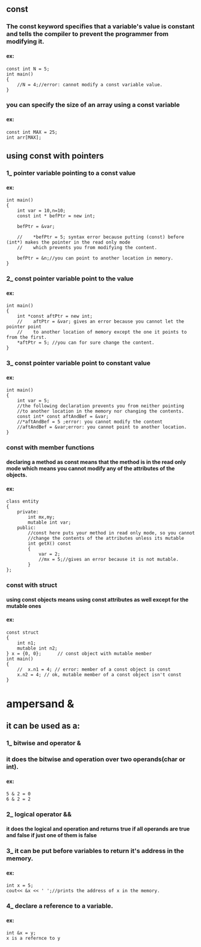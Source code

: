 

## const
### The const keyword specifies that a variable's value is constant and tells the compiler to prevent the programmer from modifying it.
#### ex:

    const int N = 5;
    int main()
    {
        //N = 4;//error: cannot modify a const variable value.
    }

### you can specify the size of an array using a const variable
#### ex:


    const int MAX = 25;
    int arr[MAX];
## using const with pointers

### 1_ pointer variable pointing to a const value
#### ex:

    int main()
    {
        int var = 10,n=10;
        const int * befPtr = new int;

        befPtr = &var;

        //    *befPtr = 5; syntax error because putting (const) before (int*) makes the pointer in the read only mode
        //    which prevents you from modifying the content.

        befPtr = &n;//you can point to another location in memory.
    }

### 2_ const pointer variable point to the value

#### ex:

    int main()
    {
        int *const aftPtr = new int;
        //    aftPtr = &var; gives an error because you cannot let the pointer point 
        //    to another location of memory except the one it points to from the first.
        *aftPtr = 5; //you can for sure change the content.
    }

### 3_ const pointer variable point to constant value

#### ex:

    int main()
    {
        int var = 5;
        //the following declaration prevents you from neither pointing
        //to another location in the memory nor changing the contents.
        const int* const aftAndBef = &var;
        //*aftAndBef = 5 ;error: you cannot modify the content
        //aftAndBef = &var;error: you cannot point to another location.
    }

### const with member functions
#### declaring a method as const means that the method is in the read only mode which means you cannot modify any of the attributes of the objects.
#### ex:
    class entity
    {
        private:
            int mx,my;
            mutable int var;
        public:
            //const here puts your method in read only mode, so you cannot
            //change the contents of the attributes unless its mutable
            int getX() const
            {
                var = 2;
                //mx = 5;//gives an error because it is not mutable.
            }
    };

### const with struct
#### using const objects means using const attributes as well except for the mutable ones
#### ex:
    const struct
    {
        int n1;
        mutable int n2;
    } x = {0, 0};      // const object with mutable member
    int main()
    {
        //  x.n1 = 4; // error: member of a const object is const
        x.n2 = 4; // ok, mutable member of a const object isn't const
    }

# ampersand &
## it can be used as a:
### 1_ bitwise and operator &
### it does the bitwise and operation over two operands(char or int).
#### ex:
    5 & 2 = 0
    6 & 2 = 2
    
### 2_ logical operator &&
#### it does the logical and operation and returns true if all operands are true and false if just one of them is false

### 3_ it can be put before variables to return it's address in the memory.
#### ex:

    int x = 5;
    cout<< &x << ' ';//prints the address of x in the memory.
     
### 4_ declare a reference to a variable.
#### ex:

    int &x = y;
    x is a refernce to y
    
     




